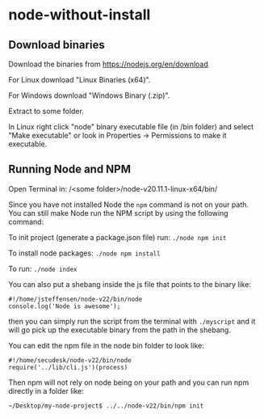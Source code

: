 # node-without-install

## Download binaries

Download the binaries from https://nodejs.org/en/download

For Linux download "Linux Binaries (x64)".

For Windows download "Windows Binary (.zip)".

Extract to some folder.

In Linux right click "node" binary executable file (in /bin folder) and select "Make executable" or look in Properties -> Permissions to make it executable.

## Running Node and NPM

Open Terminal in:
/&lt;some folder&gt;/node-v20.11.1-linux-x64/bin/

Since you have not installed Node the ```npm``` command is not on your path.
You can still make Node run the NPM script by using the following command:

To init project (generate a package.json file) run:
```./node npm init```


To install node packages:
```./node npm install```

To run:
```./node index```

You can also put a shebang inside the js file that points to the binary like:

```
#!/home/jsteffensen/node-v22/bin/node
console.log('Node is awesome');
```
then you can simply run the script from the terminal with ```./myscript``` and it will go pick up the executable binary from the path in the shebang.

You can edit the npm file in the node bin folder to look like:
```
#!/home/secudesk/node-v22/bin/node
require('../lib/cli.js')(process)
```

Then npm will not rely on node being on your path and you can run npm directly in a folder like:

```
~/Desktop/my-node-project$ ../../node-v22/bin/npm init
```

